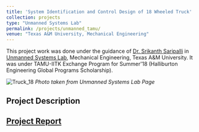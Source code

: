 ```yaml
---
title: 'System Identification and Control Design of 18 Wheeled Truck'
collection: projects
type: "Unmanned Systems Lab"
permalink: /projects/unmanned_tamu/
venue: "Texas A&M University, Mechanical Engineering"
---
```


This project work was done under the guidance of [Dr. Srikanth Saripalli](https://engineering.tamu.edu/mechanical/profiles/saripalli.html) in [Unmanned Systems Lab](https://unmanned.tamu.edu/), Mechanical Engineering, Texas A&M University. It was under TAMU-IITK Exchange Program for Summer'18 (Halliburton Engineering Global Programs Scholarship).


![Truck_18](/images/truck_AS.jpg)
*Photo taken from Unmanned Systems Lab Page*

Project Description
---

[Project Report](http://exampleurl.com)
---
